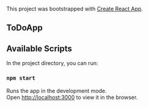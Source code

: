 This project was bootstrapped with [Create React App](https://github.com/facebook/create-react-app).

## ToDoApp

## Available Scripts

In the project directory, you can run:

### `npm start`

Runs the app in the development mode.<br>
Open [http://localhost:3000](http://localhost:3000) to view it in the browser.
